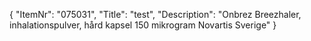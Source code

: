 {
  "ItemNr": "075031",
  "Title": "test",
  "Description": "Onbrez Breezhaler, inhalationspulver, hård kapsel 150 mikrogram Novartis Sverige"
}